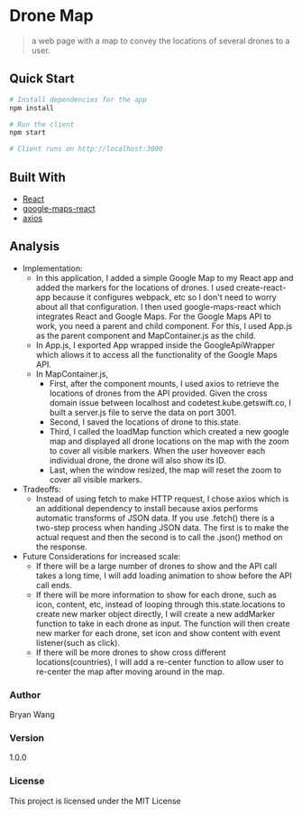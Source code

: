 # Drone Map

> a web page with a map to convey the locations of several drones to a user.

## Quick Start

``` bash
# Install dependencies for the app
npm install

# Run the client
npm start

# Client runs on http://localhost:3000
```

## Built With

* [React](https://facebook.github.io/react/)
* [google-maps-react](https://www.npmjs.com/package/google-maps-react)
* [axios](https://www.npmjs.com/package/axios)

## Analysis
* Implementation:
  - In this application, I added a simple Google Map to my React app and added the markers for the locations of drones.  I used create-react-app because it configures webpack, etc so I don't need to worry about all that configuration.  I then used google-maps-react which integrates React and Google Maps.  For the Google Maps API to work, you need a parent and child component.  For this, I used App.js as the parent component and MapContainer.js as the child.  
  - In App.js, I exported App wrapped inside the GoogleApiWrapper which allows it to access all the functionality of the Google Maps API. 
  - In MapContainer.js, 
    - First, after the component mounts, I used axios to retrieve the locations of drones from the API provided.  Given the cross domain issue between localhost and codetest.kube.getswift.co, I built a server.js file to serve the data on port 3001.
    - Second, I saved the locations of drone to this.state.
    - Third, I called the loadMap function which created a new google map and displayed all drone locations on the map with the zoom to cover all visible markers.  When the user hoveover each individual drone, the drone will also show its ID.
    - Last, when the window resized, the map will reset the zoom to cover all visible markers.
* Tradeoffs:
  - Instead of using fetch to make HTTP request, I chose axios which is an additional dependency to install because axios performs automatic transforms of JSON data.  If you use .fetch() there is a two-step process when handing JSON data. The first is to make the actual request and then the second is to call the .json() method on the response.
* Future Considerations for increased scale:
  - If there will be a large number of drones to show and the API call takes a long time, I will add loading animation to show before the API call ends.
  - If there will be more information to show for each drone, such as icon, content, etc, instead of looping through this.state.locations to create new marker object directly, I will create a new addMarker function to take in each drone as input.  The function will then create new marker for each drone, set icon and show content with event listener(such as click).
  - If there will be more drones to show cross different locations(countries), I will add a re-center function to allow user to re-center the map after moving around in the map.

### Author

Bryan Wang

### Version

1.0.0

### License

This project is licensed under the MIT License